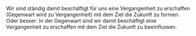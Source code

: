 ---
---

Wir sind ständig damit beschäftigt für uns eine Vergangenheit zu erschaffen (Gegenwart wird zu Vergangenheit) mit dem Ziel die Zukunft zu formen.  
Oder besser: 
In der Gegenwart sind wir damit beschäftigt eine Vergangenheit zu erschaffen mit dem Ziel die Zukunft zu beeinflussen.  


